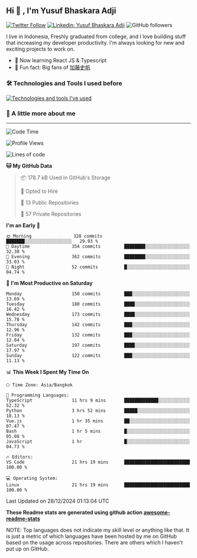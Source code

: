 ## Hi 👋 , I'm Yusuf Bhaskara Adji

[![Twitter Follow](https://img.shields.io/twitter/follow/frelein_asli?label=Follow)](https://twitter.com/intent/follow?screen_name=frelein_asli)
[![Linkedin: Yusuf Bhaskara Adji](https://img.shields.io/badge/-yusufadji-blue?style=flat-square&logo=Linkedin&logoColor=white&link=https://www.linkedin.com/in/yusuf-bhaskara-adji/)](https://www.linkedin.com/in/yusuf-bhaskara-adji/)
![GitHub followers](https://img.shields.io/github/followers/yusufadji?label=Follow&style=social)

I live in Indonesia, Freshly graduated from college, and I love building stuff that increasing my developer productivity. I'm always looking for new and exciting projects to work on.

- 🌱 Now learning React JS & Typescript
- 🐻 Fun fact: Big fans of [加藤史帆](https://www.instagram.com/katoshi.official/)

### 🛠️ Technologies and Tools I used before

[![Technologies and tools I've used](https://skillicons.dev/icons?i=html,css,js,ts,php,python,kotlin,tailwind,bootstrap,next,express,sequelize,mysql,prisma,firebase,vercel,vscode,androidstudio,bash,git,postman,figma,docker,linux&perline=12)](#)

### 🐣 A little more about me

---

<!--START_SECTION:waka-->
![Code Time](http://img.shields.io/badge/Code%20Time-1%2C220%20hrs%2056%20mins-blue)

![Profile Views](http://img.shields.io/badge/Profile%20Views-0-blue)

![Lines of code](https://img.shields.io/badge/From%20Hello%20World%20I%27ve%20Written-745.2%20thousand%20lines%20of%20code-blue)

**🐱 My GitHub Data** 

> 📦 178.7 kB Used in GitHub's Storage 
 > 
> 💼 Opted to Hire
 > 
> 📜 13 Public Repositories 
 > 
> 🔑 57 Private Repositories 
 > 
**I'm an Early 🐤** 

```text
🌞 Morning                328 commits         ███████░░░░░░░░░░░░░░░░░░   29.93 % 
🌆 Daytime                354 commits         ████████░░░░░░░░░░░░░░░░░   32.30 % 
🌃 Evening                362 commits         ████████░░░░░░░░░░░░░░░░░   33.03 % 
🌙 Night                  52 commits          █░░░░░░░░░░░░░░░░░░░░░░░░   04.74 % 
```
📅 **I'm Most Productive on Saturday** 

```text
Monday                   150 commits         ███░░░░░░░░░░░░░░░░░░░░░░   13.69 % 
Tuesday                  180 commits         ████░░░░░░░░░░░░░░░░░░░░░   16.42 % 
Wednesday                173 commits         ████░░░░░░░░░░░░░░░░░░░░░   15.78 % 
Thursday                 142 commits         ███░░░░░░░░░░░░░░░░░░░░░░   12.96 % 
Friday                   132 commits         ███░░░░░░░░░░░░░░░░░░░░░░   12.04 % 
Saturday                 197 commits         ████░░░░░░░░░░░░░░░░░░░░░   17.97 % 
Sunday                   122 commits         ███░░░░░░░░░░░░░░░░░░░░░░   11.13 % 
```


📊 **This Week I Spent My Time On** 

```text
🕑︎ Time Zone: Asia/Bangkok

💬 Programming Languages: 
TypeScript               11 hrs 9 mins       █████████████░░░░░░░░░░░░   52.32 % 
Python                   3 hrs 52 mins       █████░░░░░░░░░░░░░░░░░░░░   18.13 % 
Vue.js                   1 hr 35 mins        ██░░░░░░░░░░░░░░░░░░░░░░░   07.47 % 
Bash                     1 hr 5 mins         █░░░░░░░░░░░░░░░░░░░░░░░░   05.08 % 
JavaScript               1 hr                █░░░░░░░░░░░░░░░░░░░░░░░░   04.73 % 

🔥 Editors: 
VS Code                  21 hrs 19 mins      █████████████████████████   100.00 % 

💻 Operating System: 
Linux                    21 hrs 19 mins      █████████████████████████   100.00 % 
```


 Last Updated on 28/12/2024 01:13:04 UTC
<!--END_SECTION:waka-->

**These Readme stats are generated using github action [awesome-readme-stats](https://github.com/anmol098/waka-readme-stats)**

NOTE: Top languages does not indicate my skill level or anything like that. It is just a metric of which languages have been hosted by me on GitHub based on the usage across repositories. There are others which I haven't put up on GitHub.
